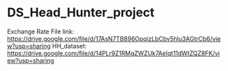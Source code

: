 # DS_Head_Hunter_project

Exchange Rate File link: https://drive.google.com/file/d/17AsN7TB896OpqizLbCbv5hlu3AGtrCb6/view?usp=sharing
HH_dataset: https://drive.google.com/file/d/14PLr9Z1RMqZWZUk7AeIqt11dWtZQZ8FK/view?usp=sharing